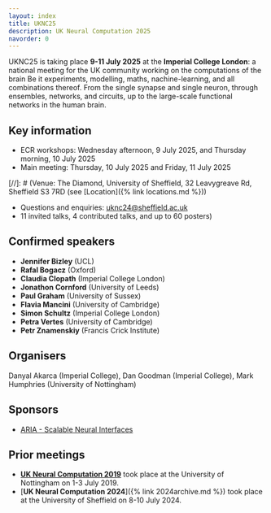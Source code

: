 ```yaml
---
layout: index
title: UKNC25
description: UK Neural Computation 2025
navorder: 0
---
```


UKNC25 is taking place **9-11 July 2025** at the **Imperial College London**: a national meeting for the UK community working on the computations of the brain Be it experiments, modelling, maths, nachine-learning, and all combinations thereof. From the single synapse and single neuron, through ensembles, networks, and circuits, up to the large-scale functional networks in the human brain.

## Key information

- ECR workshops: Wednesday afternoon, 9 July 2025, and Thursday morning, 10 July 2025
- Main meeting: Thursday, 10 July 2025 and Friday, 11 July 2025

[//]: # (Venue: The Diamond, University of Sheffield, 32 Leavygreave Rd, Sheffield S3 7RD (see [Location]({% link locations.md %}))
- Questions and enquiries: <uknc24@sheffield.ac.uk>
- 11 invited talks, 4 contributed talks, and up to 60 posters)

## Confirmed speakers

- **Jennifer Bizley** (UCL)
- **Rafal Bogacz** (Oxford)
- **Claudia Clopath** (Imperial College London)
- **Jonathon Cornford** (University of Leeds)
- **Paul Graham** (University of Sussex)
- **Flavia Mancini** (University of Cambridge)
- **Simon Schultz** (Imperial College London)
- **Petra Vertes** (University of Cambridge)
- **Petr Znamenskiy** (Francis Crick Institute)

## Organisers
Danyal Akarca (Imperial College), Dan Goodman (Imperial College), Mark Humphries (University of Nottingham)

## Sponsors
- [ARIA - Scalable Neural Interfaces](https://www.aria.org.uk/opportunity-spaces/scalable-neural-interfaces)


## Prior meetings

- [**UK Neural Computation 2019**](https://drmdhumphries.wixsite.com/ukneuralcomp2019) took place at the University of Nottingham on 1-3 July 2019.
- [**UK Neural Computation 2024**]({% link 2024archive.md %}) took place at the University of Sheffield on 8-10 July 2024.

